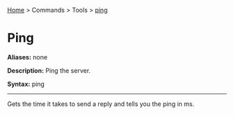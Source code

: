 [Home](https://tmsz-dev.github.io/Persistence/) > Commands > Tools > [ping](https://tmsz-dev.github.io/Persistence/tools/ping.html)

# Ping

**Aliases:** none

**Description:** Ping the server.

**Syntax:** ping

---

Gets the time it takes to send a reply and tells you the ping in ms.
